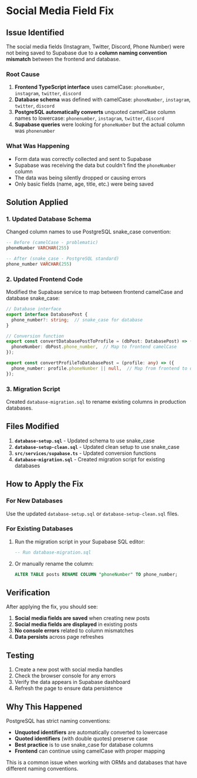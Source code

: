 # Social Media Field Fix

## Issue Identified

The social media fields (Instagram, Twitter, Discord, Phone Number) were not being saved to Supabase due to a **column naming convention mismatch** between the frontend and database.

### Root Cause

1. **Frontend TypeScript interface** uses camelCase: `phoneNumber`, `instagram`, `twitter`, `discord`
2. **Database schema** was defined with camelCase: `phoneNumber`, `instagram`, `twitter`, `discord`
3. **PostgreSQL automatically converts** unquoted camelCase column names to lowercase: `phonenumber`, `instagram`, `twitter`, `discord`
4. **Supabase queries** were looking for `phoneNumber` but the actual column was `phonenumber`

### What Was Happening

- Form data was correctly collected and sent to Supabase
- Supabase was receiving the data but couldn't find the `phoneNumber` column
- The data was being silently dropped or causing errors
- Only basic fields (name, age, title, etc.) were being saved

## Solution Applied

### 1. Updated Database Schema

Changed column names to use PostgreSQL snake_case convention:

```sql
-- Before (camelCase - problematic)
phoneNumber VARCHAR(255)

-- After (snake_case - PostgreSQL standard)
phone_number VARCHAR(255)
```

### 2. Updated Frontend Code

Modified the Supabase service to map between frontend camelCase and database snake_case:

```typescript
// Database interface
export interface DatabasePost {
  phone_number?: string;  // snake_case for database
}

// Conversion function
export const convertDatabasePostToProfile = (dbPost: DatabasePost) => ({
  phoneNumber: dbPost.phone_number,  // Map to frontend camelCase
});

export const convertProfileToDatabasePost = (profile: any) => ({
  phone_number: profile.phoneNumber || null,  // Map from frontend to database
});
```

### 3. Migration Script

Created `database-migration.sql` to rename existing columns in production databases.

## Files Modified

1. **`database-setup.sql`** - Updated schema to use snake_case
2. **`database-setup-clean.sql`** - Updated clean setup to use snake_case
3. **`src/services/supabase.ts`** - Updated conversion functions
4. **`database-migration.sql`** - Created migration script for existing databases

## How to Apply the Fix

### For New Databases

Use the updated `database-setup.sql` or `database-setup-clean.sql` files.

### For Existing Databases

1. Run the migration script in your Supabase SQL editor:
   ```sql
   -- Run database-migration.sql
   ```

2. Or manually rename the column:
   ```sql
   ALTER TABLE posts RENAME COLUMN "phoneNumber" TO phone_number;
   ```

## Verification

After applying the fix, you should see:

1. **Social media fields are saved** when creating new posts
2. **Social media fields are displayed** in existing posts
3. **No console errors** related to column mismatches
4. **Data persists** across page refreshes

## Testing

1. Create a new post with social media handles
2. Check the browser console for any errors
3. Verify the data appears in Supabase dashboard
4. Refresh the page to ensure data persistence

## Why This Happened

PostgreSQL has strict naming conventions:
- **Unquoted identifiers** are automatically converted to lowercase
- **Quoted identifiers** (with double quotes) preserve case
- **Best practice** is to use snake_case for database columns
- **Frontend** can continue using camelCase with proper mapping

This is a common issue when working with ORMs and databases that have different naming conventions.
